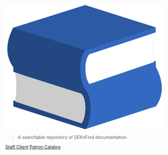 <img id="logo" src="assets/SEKnFindLogo.png"></img>

> A searchable repository of SEKnFind documentation.

[Staff Client](https://staff.seknfind.org/)
[Patron Catalog](https://www.seknfind.org/)
